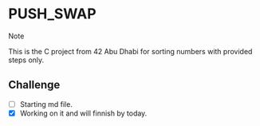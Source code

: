 # **PUSH_SWAP**

> [!NOTE]
This is the C project from 42 Abu Dhabi for sorting numbers with provided steps only.

## Challenge

- [ ] Starting md file.
- [x] Working on it and will finnish by today.